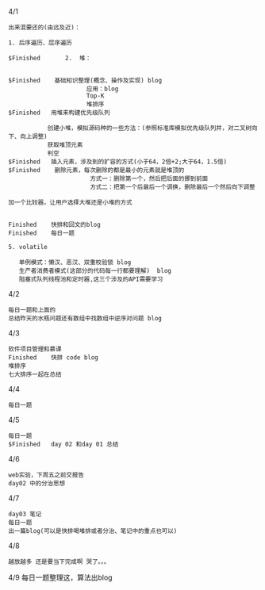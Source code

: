 4/1

```
出来混要还的(由远及近)：

1. 后序遍历、层序遍历

$Finished		2.	堆：
	

$Finished	 基础知识整理(概念、操作及实现) blog
					  应用：blog
					  Top-K  
					  堆排序 
$Finished	用堆来构建优先级队列 

​			创建小堆，模拟源码种的一些方法：(参照标准库模拟优先级队列并，对二叉树向下、向上调整)
​			获取堆顶元素
​			判空
$Finished	插入元素，涉及到的扩容的方式(小于64，2倍+2;大于64，1.5倍)
$Finished	 删除元素，每次删除的都是最小的元素就是堆顶的
​						方式一：删除第一个，然后把后面的挪到前面
​						方式二：把第一个后最后一个调换，删除最后一个然后向下调整

加一个比较器，让用户选择大堆还是小堆的方式


Finished	快排和回文的blog	
Finished	每日一题

5. volatile

   单例模式：懒汉、恶汉、双重校验锁	blog
   生产者消费者模式(这部分的代码每一行都要理解)	blog
   阻塞式队列线程池和定时器,这三个涉及的API需要学习
```

4/2

```
每日一题和上面的
总结昨天的水瓶问题还有数组中找数组中逆序对问题 blog
```

4/3

```
软件项目管理和慕课
Finished	快排 code blog
堆排序
七大排序一起在总结
```

4/4 

```
每日一题
```

4/5

```
每日一题
$Finished	day 02 和day 01 总结 
```

4/6

```
web实验，下周五之前交报告
day02 中的分治思想
```

4/7

```
day03 笔记
每日一题
出一篇blog(可以是快排喝堆排或者分治、笔记中的重点也可以)
```

4/8

```
越放越多 还是要当下完成啊 哭了。。。
```
4/9
每日一题整理这，算法出blog
